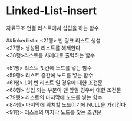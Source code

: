 # Linked-List-insert
자료구조 연결 리스트에서 삽입을 하는 함수

##linkedlist.c
<21행> 빈 링크 리스트 생성<br>
<27행> 생성된 리스트를 해제한다<br>
<38행>리스트를 차례대로 출력하는 함수<br>

<51행> 리스트 첫칸에 노드를 넣는 함수<br>
<59행> 리스트 중간에 노드를 넣는 함수<br>
<61행> L이 빈 리스트 일 경우에 대한 조건문<br>
<68행> 삽입 되는 부분이 맨 앞일 경우에 대한 조건문<br>
<79행> 리스트의 마지막에 노드를 넣는 함수<br>
<84행> 마지막에 위치할 노드이기에 NULL을 가리킨다<br>
<91행> 리스트의 마지막 노드를 찾는 조건문
